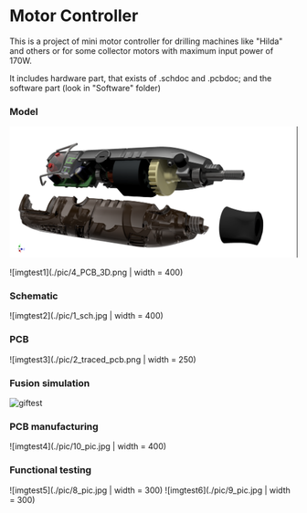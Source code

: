 # Motor Controller


This is a project of mini motor controller for drilling machines like "Hilda" and others or for some collector motors with maximum input power of 170W.

It includes hardware part, that exists of .schdoc and .pcbdoc;
    and the software part (look in "Software" folder)


### Model

![imgtest1](./pic/6_inventor_model_all.png)

![imgtest1](./pic/4_PCB_3D.png | width = 400)


### Schematic

![imgtest2](./pic/1_sch.jpg | width = 400)


### PCB

![imgtest3](./pic/2_traced_pcb.png | width = 250)


### Fusion simulation

![giftest](./pic/1819Hz.gif)


### PCB manufacturing

![imgtest4](./pic/10_pic.jpg | width = 400)


### Functional testing

![imgtest5](./pic/8_pic.jpg | width = 300) ![imgtest6](./pic/9_pic.jpg | width = 300)